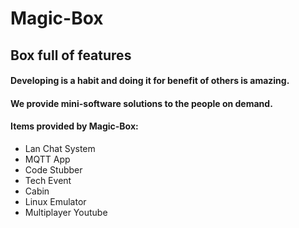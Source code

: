 # Magic-Box
## Box full of features
#### Developing is a habit and doing it for benefit of others is amazing.
#### We provide mini-software solutions to the people on demand.
#### Items provided by Magic-Box:
* Lan Chat System
* MQTT App
* Code Stubber
* Tech Event
* Cabin
* Linux Emulator
* Multiplayer Youtube
